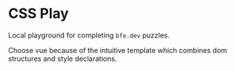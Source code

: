 # CSS Play
Local playground for completing `bfe.dev` puzzles.

Choose vue because of the intuitive template which combines dom structures and style declarations.